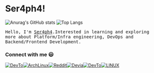 # Ser4ph4!
![Anurag's GitHub stats](https://github-readme-stats.vercel.app/api?username=Ser4ph4&show_icons=true&theme=tokyonight)
![Top Langs](https://github-readme-stats.vercel.app/api/top-langs/?username=Ser4ph4&theme=tokyonight)
<p>
  <!-- <img src="https://raw.githubusercontent.com/coderjojo/coderjojo/master/img/github.gif" width=100>
  <br><br> -->
  <samp>
    Hello, I'm <a href="https://github.com/Ser4ph4/Ser4ph4)">Ser4ph4</a>.Interested in learning and exploring more about Platform/Infra engineering, DevOps and Backend/Frontend Development. 
  </samp>
</p>

### Connect with me :smiley:
<PR>
<a href="https://dev.to/ser4ph4"><img alt="DevTo" src="https://img.shields.io/badge/dev.to-0A0A0A?style=for-the-badge&logo=devdotto&logoColor=white" /><img alt="ArchLinux" src="https://img.shields.io/badge/Arch_Linux-1793D1?style=for-the-badge&logo=arch-linux&logoColor=white" /><a href="https://www.reddit.com/user/Rodrigo-SQL/"><img alt="Reddit" src="https://img.shields.io/badge/Reddit-FF4500?style=for-the-badge&logo=reddit&logoColor=white" /><a href="https://www.deviantart.com/rodrigosql"><img alt="Devia" src="https://img.shields.io/badge/DeviantArt-05CC47?style=for-the-badge&logo=deviantart&logoColor=white" /><a href="https://stackoverflow.com/users/15271282/rodrigosql"><img alt="DevTo" src="https://img.shields.io/badge/Stack_Overflow-FE7A16?style=for-the-badge&logo=stack-overflow&logoColor=white" /><img alt="LINUX" src="https://img.shields.io/badge/Linux-FCC624?style=for-the-badge&logo=linux&logoColor=black" /></a>
</a>
<P>






